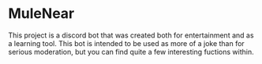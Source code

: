 # MuleNear
This project is a discord bot that was created both for entertainment and as a learning tool. This bot is intended to be used as more of a joke than for serious moderation, but you can find quite a few interesting fuctions within.
